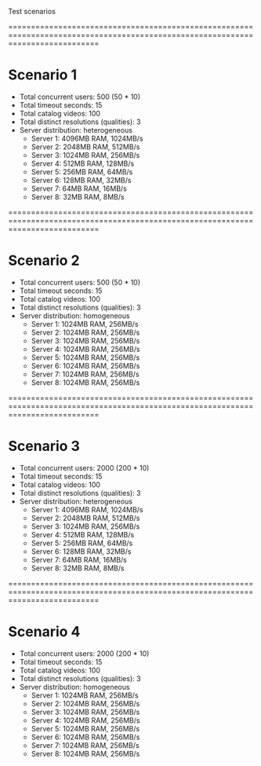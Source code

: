 Test scenarios

================================================================================================================================

# Scenario 1

- Total concurrent users: 500 (50 * 10)
- Total timeout seconds: 15
- Total catalog videos: 100
- Total distinct resolutions (qualities): 3
- Server distribution: heterogeneous
  - Server 1: 4096MB RAM, 1024MB/s
  - Server 2: 2048MB RAM, 512MB/s
  - Server 3: 1024MB RAM, 256MB/s
  - Server 4: 512MB RAM, 128MB/s
  - Server 5: 256MB RAM, 64MB/s
  - Server 6: 128MB RAM, 32MB/s
  - Server 7: 64MB RAM, 16MB/s
  - Server 8: 32MB RAM, 8MB/s


================================================================================================================================

# Scenario 2

- Total concurrent users: 500 (50 * 10)
- Total timeout seconds: 15
- Total catalog videos: 100
- Total distinct resolutions (qualities): 3
- Server distribution: homogeneous
  - Server 1: 1024MB RAM, 256MB/s
  - Server 2: 1024MB RAM, 256MB/s
  - Server 3: 1024MB RAM, 256MB/s
  - Server 4: 1024MB RAM, 256MB/s
  - Server 5: 1024MB RAM, 256MB/s
  - Server 6: 1024MB RAM, 256MB/s
  - Server 7: 1024MB RAM, 256MB/s
  - Server 8: 1024MB RAM, 256MB/s

================================================================================================================================

# Scenario 3

- Total concurrent users: 2000 (200 * 10)
- Total timeout seconds: 15
- Total catalog videos: 100
- Total distinct resolutions (qualities): 3
- Server distribution: heterogeneous
  - Server 1: 4096MB RAM, 1024MB/s
  - Server 2: 2048MB RAM, 512MB/s
  - Server 3: 1024MB RAM, 256MB/s
  - Server 4: 512MB RAM, 128MB/s
  - Server 5: 256MB RAM, 64MB/s
  - Server 6: 128MB RAM, 32MB/s
  - Server 7: 64MB RAM, 16MB/s
  - Server 8: 32MB RAM, 8MB/s

================================================================================================================================

# Scenario 4

- Total concurrent users: 2000 (200 * 10)
- Total timeout seconds: 15
- Total catalog videos: 100
- Total distinct resolutions (qualities): 3
- Server distribution: homogeneous
  - Server 1: 1024MB RAM, 256MB/s
  - Server 2: 1024MB RAM, 256MB/s
  - Server 3: 1024MB RAM, 256MB/s
  - Server 4: 1024MB RAM, 256MB/s
  - Server 5: 1024MB RAM, 256MB/s
  - Server 6: 1024MB RAM, 256MB/s
  - Server 7: 1024MB RAM, 256MB/s
  - Server 8: 1024MB RAM, 256MB/s